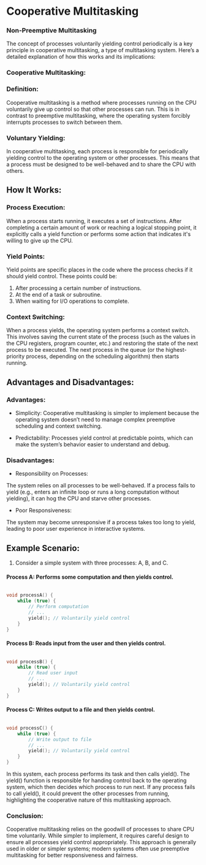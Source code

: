 # Cooperative Multitasking 
### Non-Preemptive Multitasking

The concept of processes voluntarily yielding control periodically is a key principle in cooperative multitasking, a type of multitasking system. Here’s a detailed explanation of how this works and its implications:

### Cooperative Multitasking:
### Definition:

Cooperative multitasking is a method where processes running on the CPU voluntarily give up control so that other processes can run. This is in contrast to preemptive multitasking, where the operating system forcibly interrupts processes to switch between them.

### Voluntary Yielding:

In cooperative multitasking, each process is responsible for periodically yielding control to the operating system or other processes. This means that a process must be designed to be well-behaved and to share the CPU with others.

## How It Works:
### Process Execution:

When a process starts running, it executes a set of instructions. After completing a certain amount of work or reaching a logical stopping point, it explicitly calls a yield function or performs some action that indicates it's willing to give up the CPU.

### Yield Points:

Yield points are specific places in the code where the process checks if it should yield control. These points could be:
1. After processing a certain number of instructions.
2. At the end of a task or subroutine.
3. When waiting for I/O operations to complete.

### Context Switching:

When a process yields, the operating system performs a context switch. This involves saving the current state of the process (such as the values in the CPU registers, program counter, etc.) and restoring the state of the next process to be executed.
The next process in the queue (or the highest-priority process, depending on the scheduling algorithm) then starts running.

## Advantages and Disadvantages:
### Advantages:

- Simplicity:
Cooperative multitasking is simpler to implement because the operating system doesn’t need to manage complex preemptive scheduling and context switching.

- Predictability:
Processes yield control at predictable points, which can make the system’s behavior easier to understand and debug.

### Disadvantages:

- Responsibility on Processes:

The system relies on all processes to be well-behaved. If a process fails to yield (e.g., enters an infinite loop or runs a long computation without yielding), it can hog the CPU and starve other processes.

- Poor Responsiveness:

The system may become unresponsive if a process takes too long to yield, leading to poor user experience in interactive systems.


## Example Scenario:
1. Consider a simple system with three processes: A, B, and C.

#### Process A: Performs some computation and then yields control.

```c

void processA() {
    while (true) {
        // Perform computation
        // ...
        yield(); // Voluntarily yield control
    }
}
```
#### Process B: Reads input from the user and then yields control.

```c

void processB() {
    while (true) {
        // Read user input
        // ...
        yield(); // Voluntarily yield control
    }
}
```
#### Process C: Writes output to a file and then yields control.

```c

void processC() {
    while (true) {
        // Write output to file
        // ...
        yield(); // Voluntarily yield control
    }
}
```


In this system, each process performs its task and then calls yield(). The yield() function is responsible for handing control back to the operating system, which then decides which process to run next. If any process fails to call yield(), it could prevent the other processes from running, highlighting the cooperative nature of this multitasking approach.

### Conclusion:
Cooperative multitasking relies on the goodwill of processes to share CPU time voluntarily. While simpler to implement, it requires careful design to ensure all processes yield control appropriately. This approach is generally used in older or simpler systems; modern systems often use preemptive multitasking for better responsiveness and fairness.